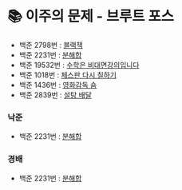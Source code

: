 # 📚 이주의 문제 - 브루트 포스
- 백준 2798번 : [블랙잭](https://www.acmicpc.net/problem/2798)
- 백준 2231번 : [분해합](https://www.acmicpc.net/problem/2231)
- 백준 19532번 : [수학은 비대면강의입니다](https://www.acmicpc.net/problem/19532)
- 백준 1018번 : [체스판 다시 칠하기](https://www.acmicpc.net/problem/1018)
- 백준 1436번 : [영화감독 숌](https://www.acmicpc.net/problem/1436)
- 백준 2839번 : [설탕 배달](https://www.acmicpc.net/problem/2839)



### 낙준
- 백준 2231번 : [분해합](https://www.acmicpc.net/problem/2231)

### 경배
- 백준 2231번 : [분해합](https://www.acmicpc.net/problem/2231)
